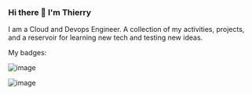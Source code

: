 ### Hi there 👋 I'm Thierry

<!--
**tenongene/tenongene** is a ✨ _special_ ✨ repository because its `README.md` (this file) appears on your GitHub profile.

Here are some ideas to get you started:

- 🔭 I’m currently working on ...
- 🌱 I’m currently learning ...
- 👯 I’m looking to collaborate on ...
- 🤔 I’m looking for help with ...
- 💬 Ask me about ...
- 📫 How to reach me: ...
- 😄 Pronouns: ...
- ⚡ Fun fact: ...
-->
I am a Cloud and Devops Engineer. A collection of my activities, projects, and a reservoir for learning new tech and testing new ideas. 


My badges:

![image](https://user-images.githubusercontent.com/49034904/209883128-42db5b3c-b294-4fe4-8401-542a99a9237f.png)

![image](https://user-images.githubusercontent.com/49034904/209883190-78fa6506-42ed-4708-a6bb-39254aca67fe.png)


